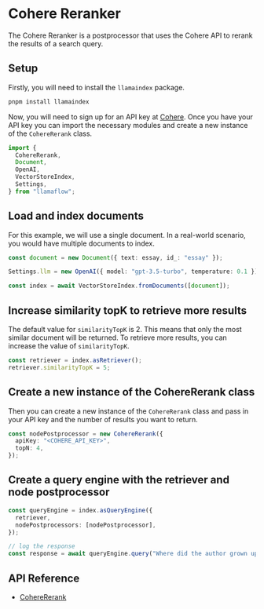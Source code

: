 # Cohere Reranker

The Cohere Reranker is a postprocessor that uses the Cohere API to rerank the results of a search query.

## Setup

Firstly, you will need to install the `llamaindex` package.

```bash
pnpm install llamaindex
```

Now, you will need to sign up for an API key at [Cohere](https://cohere.ai/). Once you have your API key you can import the necessary modules and create a new instance of the `CohereRerank` class.

```ts
import {
  CohereRerank,
  Document,
  OpenAI,
  VectorStoreIndex,
  Settings,
} from "llamaflow";
```

## Load and index documents

For this example, we will use a single document. In a real-world scenario, you would have multiple documents to index.

```ts
const document = new Document({ text: essay, id_: "essay" });

Settings.llm = new OpenAI({ model: "gpt-3.5-turbo", temperature: 0.1 });

const index = await VectorStoreIndex.fromDocuments([document]);
```

## Increase similarity topK to retrieve more results

The default value for `similarityTopK` is 2. This means that only the most similar document will be returned. To retrieve more results, you can increase the value of `similarityTopK`.

```ts
const retriever = index.asRetriever();
retriever.similarityTopK = 5;
```

## Create a new instance of the CohereRerank class

Then you can create a new instance of the `CohereRerank` class and pass in your API key and the number of results you want to return.

```ts
const nodePostprocessor = new CohereRerank({
  apiKey: "<COHERE_API_KEY>",
  topN: 4,
});
```

## Create a query engine with the retriever and node postprocessor

```ts
const queryEngine = index.asQueryEngine({
  retriever,
  nodePostprocessors: [nodePostprocessor],
});

// log the response
const response = await queryEngine.query("Where did the author grown up?");
```

## API Reference

- [CohereRerank](../../api/classes/CohereRerank.md)
